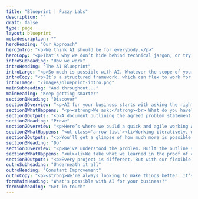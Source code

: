 ```yaml
---
title: "Blueprint | Fuzzy Labs"
description: ""
draft: false
type: page
layout: blueprint
metadescription: ""
heroHeading: "Our Approach"
heroIntro: "<p>We think AI should be for everybody.</p>"
heroCopy: "<p>That’s why we don’t hide behind technical jargon, or try to make things sound more complicated than they need to be. The way we work is completely transparent, and we’ll bring you along for the ride.</p><p>It’s about collaborating, every step of the way. We’re not about ‘selling you a package’ you don’t want or need. If there’s a quick, simple, and cheap way to solve your problem, we’ll tell you.</p><p>We’ll show you our workings. We’ll share our insights. We’ll tell you exactly which technology and methods we’re using, so you can trust you’re getting the best solution. It’s flexible – like us.</p>"
introSubheading: "How we work"
introHeading: "The AI Blueprint"
introLarge: "<p>So much is possible with AI. Whatever the scope of your project, Fuzzy Labs use our AI Blueprint method to make sure your AI journey goes smoothly.</p>"
introCopy: "<p>It’s a structured framework, which can flex to work for any sector, size or scale of AI project. So if you need AI to improve your marketing, medical tech, financial services business or anything else, you’re in good hands.</p><p>Our AI Blueprint approach is really straightforward, with three clear phases. There’s no minimum commitment – we’ll do as much or as little as you need. Here’s how we do it:</p>"
introImage: "/images/blueprint-intro.png"
mainSubheading: "And throughout..."
mainHeading: "Keep getting smarter"
section1Heading: "Discover"
section1Overview: "<p>AI for your business starts with asking the right questions. We need to get to know what you’re about, so we’ll work with you to understand the problem in hand, the data available, and the vision for the future.</p>"
section1WhatHappens: "<p><strong>We ask:</strong><br> What do you have? What data is available, and how does this currently work within the business?</p><p><strong>What's missing?</strong><br> What technical or functional issues are currently lacking in the business?</p><p><strong>What's the vision?</strong><br> Refinding the problem statement, and understanding the appetite for development.</p><p><strong>What is possible?</strong><br> Looking at AI solution options, challenges, initial hypotheses and anticipated benefits.</p>"
section1Outputs: "<p>A document outlining the agreed problem statement, and the basis of the high level business case for AI development, and initial recommendations of possible AI implementations for the best result.</p>"
section2Heading: "Prove"
section2Overview: "<p>Here’s where we build a quick and agile working AI prototype, to prove the AI application for the business. It won’t (usually) be the finished article. Think of it like a sketch – the outlines are there; the detail comes later. Where possible, we’ll lever existing cloud tech to create the minimum viable product (MVP) for the problem in hand. Or we might just take a pinch of your data, and model a custom machine learning application. Either way, it’s a light touch solution, which helps prove the business case for AI in your operation.</p>"
section2WhatHappens: "<ul class='arrow-list'><li>Working iteratively, we use your data to build a working AI model</li><li>We'll experiment, using existing AI tools to quickly test the hypothesis</li><li>We build a working prototype, which can be tested for viability of the project</li><li>It shows what can be done, and how best to do it</li><li>Insights are gathered, stored and used to improve</li><li>We test, test again, improve and refine, building the working proof of concept to support the business case to stakeholders.</li></ul>"
section2Outputs: "<p>You’ll get a glimpse of how much more is possible for your business with the right AI. We’ll supply a working AI model – a validated and tested AI tool. It’s the basis of the roadmap for rolling out the AI solution as a fully operational solution in your business.</p>"
section3Heading: "Do"
section3Overview: "<p>We’ve understood the problem. Built the outline sketch of how the solution should work. Here’s where we fine tune the AI application for a robust roll-out. We build a production ready solution and integrate it into your business, automating processes, detailing support structures and getting you set up for the ongoing success of the project.</p>"
section3WhatHappens: "<ul><li>We take what we learned in the proof of concept, and scale it up</li></li><li>We create the live AI solution, integrating via API with your data and existing software</li><li>We refactor the code, reducing the risk of bugs or regressions</li><li>We build in automated testing and feedback loops for constant improvement</li><li>Working in sprints, any additional features and capabilities are developed – for data warehousing, machine learning, automation or ongoing support</li><li>Using best practice from software engineering, we employ CI/CD techniques throughout (continuous integration, continuous delivery), to make sure everything works seamlessly on roll out.</li></ul>"
section3Outputs: "<p>Every project is different. But with our flexible approach, the output will always be an AI application which does exactly what you need it to do. We can skill up and train your existing team to manage whatever we build for you, or work more collaboratively in a partnership longer term. The degree of ongoing support or development after that is up to you – but whatever the scale or scope of your AI project, we’ll take you all the way from idea to implementation.</p>."
outroSubheading: "Underneath it all"
outroHeading: "Constant Improvement"
outroCopy: "<p><strong>We’re always looking to make things better. It’s what AI applications do best.</strong></p><p>Throughout every project, we work iteratively. We don’t just build solutions for the here and now - we work with one eye on what’s next, too. So you can trust that as well as solving the issue at hand, we’ll always be asking what else is possible at every stage of the way.</p>"
formMainHeading: "What's possible with AI for your business?"
formSubheading: "Get in touch"
---
```

